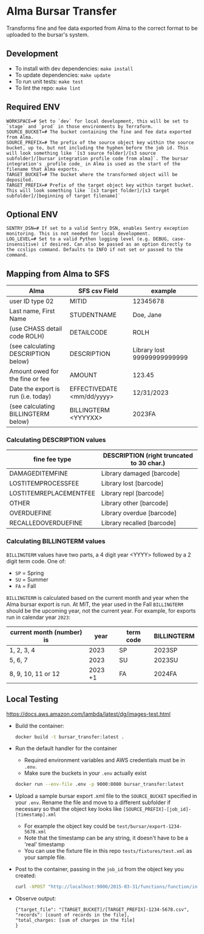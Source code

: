 # Alma Bursar Transfer

Transforms fine and fee data exported from Alma to the correct format to be
uploaded to the bursar's system.

## Development

- To install with dev dependencies: `make install`
- To update dependencies: `make update`
- To run unit tests: `make test`
- To lint the repo: `make lint`

## Required ENV

```text
WORKSPACE=# Set to `dev` for local development, this will be set to `stage` and `prod` in those environments by Terraform.
SOURCE_BUCKET=# The bucket containing the fine and fee data exported from Alma.
SOURCE_PREFIX=# The prefix of the source object key within the source bucket, up to, but not including the hyphen before the job id. This will look something like `[s3 source folder]/[s3 source subfolder]/[bursar integration profile code from alma]`. The bursar integration's _profile code_ in Alma is used as the start of the filename that Alma exports.
TARGET_BUCKET=# The bucket where the transformed object will be deposited.
TARGET_PREFIX=# Prefix of the target object key within target bucket. This will look something like `[s3 target folder]/[s3 target subfolder]/[beginning of target filename]`
```

## Optional ENV

```text
SENTRY_DSN=# If set to a valid Sentry DSN, enables Sentry exception monitoring. This is not needed for local development.
LOG_LEVEL=# Set to a valid Python logging level (e.g. DEBUG, case-insensitive) if desired. Can also be passed as an option directly to the ccslips command. Defaults to INFO if not set or passed to the command.
```


## Mapping from Alma to SFS

| Alma                                | SFS csv Field              | example                     |
| ----------------------------------- | -------------------------- | --------------------------- |
| user ID type 02                     | MITID                      | 12345678                    |
| Last name, First Name               | STUDENTNAME                | Doe, Jane                   |
| (use CHASS detail code ROLH)        | DETAILCODE                 | ROLH                        |
| (see calculating DESCRIPTION below) | DESCRIPTION                | Library lost 99999999999999 |
| Amount owed for the fine or fee     | AMOUNT                     | 123.45                      |
| Date the export is run (i.e. today) | EFFECTIVEDATE <mm/dd/yyyy> | 12/31/2023                  |
| (see calculating BILLINGTERM below) | BILLINGTERM \<YYYYXX\>     | 2023FA                      |

### Calculating DESCRIPTION values

| fine fee type          | DESCRIPTION (right truncated to 30 char.) |
| ---------------------- | ----------------------------------------- |
| DAMAGEDITEMFINE        | Library damaged [barcode]                 |
| LOSTITEMPROCESSFEE     | Library lost [barcode]                    |
| LOSTITEMREPLACEMENTFEE | Library repl [barcode]                    |
| OTHER                  | Library other [barcode]                   |
| OVERDUEFINE            | Library overdue [barcode]                 |
| RECALLEDOVERDUEFINE    | Library recalled [barcode]                |

### Calculating BILLINGTERM values

`BILLINGTERM` values have two parts, a 4 digit year \<YYYY> followed by a 2 digit
term code. One of:

- `SP` = Spring
- `SU` = Summer
- `FA` = Fall

`BILLINGTERM` is calculated based on the current month and year when the Alma
bursar export is run. At MIT, the year used in the Fall `BILLINGTERM` should be the upcoming year, not the current year. For example, for exports run in calendar year `2023`:

| current month (number) is | year    | term code | BILLINGTERM |
| ------------------------- | ------- | --------- | ----------- |
| 1, 2, 3, 4                | 2023    | SP        | 2023SP      |
| 5, 6, 7                    | 2023    | SU        | 2023SU      |
| 8, 9, 10, 11 or 12     | 2023 +1 | FA        | 2024FA      |

## Local Testing

<https://docs.aws.amazon.com/lambda/latest/dg/images-test.html>

- Build the container:

  ```bash
  docker build -t bursar_transfer:latest .
  ```

- Run the default handler for the container
  - Required environment variables and AWS credentials must be in `.env`.
  - Make sure the buckets in your `.env` actually exist

  ```bash
  docker run --env-file .env -p 9000:8080 bursar_transfer:latest
  ```

- Upload a sample bursar export .xml file to the `SOURCE_BUCKET` specified in
  your `.env`. Rename the file and move to a different subfolder if necessary so
  that the object key looks like `[SOURCE_PREFIX]-[job_id]-[timestamp].xml`
  - For example the object key could be `test/bursar/export-1234-5678.xml`
  - Note that the timestamp can be any string, it doesn't have to be a 'real'
    timestamp
  - You can use the fixture file in this repo `tests/fixtures/test.xml` as your
    sample file.

- Post to the container, passing in the `job_id` from the object key you
  created:

  ```bash
  curl -XPOST "http://localhost:9000/2015-03-31/functions/function/invocations" -d '{"job_id":"1234"}'
  ```

- Observe output:

  ```
  {"target_file": "[TARGET_BUCKET]/[TARGET_PREFIX]-1234-5678.csv",
  "records": [count of records in the file],
  "total_charges: [sum of charges in the file]
  }
  ```
